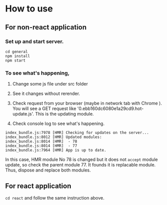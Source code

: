 # How to use

## For non-react application

### Set up and start server.

```
cd general
npm install
npm start
```

### To see what's happening,

1. Change some js file under src folder 

2. See it changes without rerender.

3. Check request from your browser (maybe in network tab with Chrome ). You will see a GET request like '0.ebb160dc6080e1a29cd9.hot-update.js'.
This is the updating module.

4. Check console log to see what's happening.

```
index_bundle.js:7978 [HMR] Checking for updates on the server...
index_bundle.js:8012 [HMR] Updated modules:
index_bundle.js:8014 [HMR]  - 78
index_bundle.js:8014 [HMR]  - 77
index_bundle.js:7964 [HMR] App is up to date.
```

In this case, HMR module No 78 is changed but it does not `accept` module update, so check the parent module 77. It founds it is replacable module. Thus, dispose and replace both modules.


## For react application

`cd react` and follow the same instruction above.
